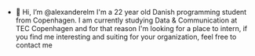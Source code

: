 - 👋 Hi, I’m @alexanderelm
I'm a 22 year old Danish programming student from Copenhagen. I am currently studying Data & Communication at TEC Copenhagen and for that reason I'm looking for a place to intern, if you find me interesting and suiting for your organization, feel free to contact me
<!---
alexanderelm/alexanderelm is a ✨ special ✨ repository because its `README.md` (this file) appears on your GitHub profile.
You can click the Preview link to take a look at your changes.
--->
